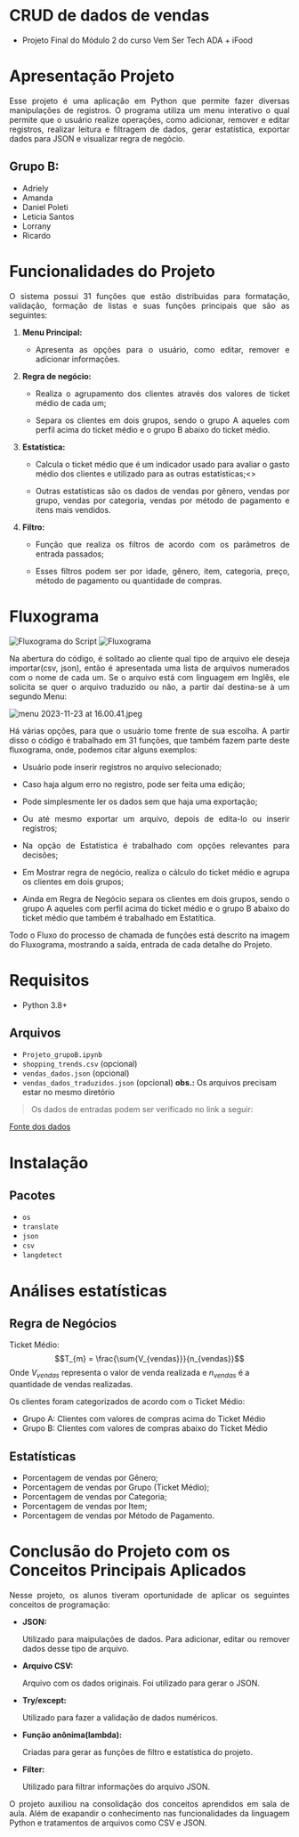 # CRUD de dados de vendas
- Projeto Final do Módulo 2 do curso Vem Ser Tech ADA + iFood

# Apresentação Projeto
<p style='text-align: justify;'> Esse projeto é uma aplicação em Python que permite fazer diversas manipulações de registros. O programa utiliza um menu interativo o qual permite que o usuário realize operações, como adicionar, remover e editar registros, realizar leitura e filtragem de dados, gerar estatística, exportar dados para JSON e visualizar regra de negócio.</p>  

 ## Grupo B:

- Adriely
- Amanda
- Daniel Poleti 
- Leticia Santos
- Lorrany 
- Ricardo

# Funcionalidades do Projeto

<p style='text-align: justify;'>O sistema possui 31 funções que estão distribuidas para formatação, validação, formação de listas e suas funções principais que são as seguintes:</p>  

1. **Menu Principal:**
    - <p style='text-align: justify;'>Apresenta as opções para o usuário, como editar, remover e adicionar informações.</p> 

2. **Regra de negócio:**
    - <p style='text-align: justify;'>Realiza o agrupamento dos clientes através dos valores de ticket médio de cada um;</p> 
    - <p style='text-align: justify;'>Separa os clientes em dois grupos, sendo o grupo A aqueles com perfil acima do ticket médio e o grupo B abaixo do ticket médio.</p>

3. **Estatística:**
    - <p style='text-align: justify;'>Calcula o ticket médio que é um indicador usado para avaliar o gasto médio dos clientes e utilizado para as outras estatísticas;<>
    - <p style='text-align: justify;'>Outras estatísticas são os dados de vendas por gênero, vendas por grupo, vendas por categoria, vendas por método de pagamento e itens mais vendidos.</p>  

4. **Filtro:**
    - <p style='text-align: justify;'>Função que realiza os filtros de acordo com os parâmetros de entrada passados;</p>
    - <p style='text-align: justify;'>Esses filtros podem ser por idade, gênero, item, categoria, preço, método de pagamento ou quantidade de compras.</p>

# Fluxograma 

![Fluxograma do Script](https://miro.com/app/board/uXjVNNQHetw=/?moveToViewport=-5856,-879,7669,3565&embedId=44500891566)
![Fluxograma](Flowchart.jpg)

<p style='text-align: justify;'>Na abertura do código, é solitado ao cliente qual tipo de arquivo ele deseja importar(csv, json), então é apresentada uma lista de arquivos numerados com o nome de cada um. 
Se o arquivo está com linguagem em Inglês, ele solicita se quer o arquivo traduzido ou não, a partir daí  destina-se à um segundo Menu:</p>

![menu 2023-11-23 at 16.00.41.jpeg](https://github.com/Grupo-B-Turma-2-Ada-VemSerTech/Projeto_Mod02_Ada_VemSerTech/blob/e447a83228a85b68faa8474515645ef28a19e4f2/menu%202023-11-23%20at%2016.00.41.jpeg)

<p style='text-align: justify;'>Há várias opções, para que o usuário tome frente de sua escolha.
A partir disso o código é trabalhado em 31 funções, que também fazem parte deste fluxograma, onde, podemos citar alguns exemplos:</p>

- <p style='text-align: justify;'>Usuário pode inserir registros no arquivo selecionado;</p>
- <p style='text-align: justify;'>Caso haja algum erro no registro, pode ser feita uma edição;</p>
- <p style='text-align: justify;'>Pode simplesmente ler os dados sem que haja uma exportação;</p>
- <p style='text-align: justify;'>Ou até mesmo exportar um arquivo, depois de edita-lo ou inserir registros;</p>
- <p style='text-align: justify;'>Na opção de Estatística é trabalhado com opções relevantes para decisões;</p>
- <p style='text-align: justify;'>Em Mostrar regra de negócio, realiza o cálculo do ticket médio e agrupa os clientes em dois grupos;</p> 
- <p style='text-align: justify;'>Ainda em Regra de Negócio separa os clientes em dois grupos, sendo o grupo A aqueles com perfil acima do ticket médio e o grupo B abaixo do ticket médio que também é trabalhado em Estatítica.</p>

<p style='text-align: justify;'>Todo o Fluxo do processo de chamada de funções está descrito na imagem do Fluxograma, mostrando a saída, entrada de cada detalhe do Projeto.</p>

# Requisitos
- Python 3.8+

 ## Arquivos
- `Projeto_grupoB.ipynb`
- `shopping_trends.csv` (opcional)
- `vendas_dados.json` (opcional)
- `vendas_dados_traduzidos.json` (opcional)
 **obs.:** Os arquivos precisam estar no mesmo diretório

 > Os dados de entradas podem ser verificado no link a seguir:

[Fonte dos dados](https://www.kaggle.com/datasets/iamsouravbanerjee/customer-shopping-trends-dataset)


# Instalação
## Pacotes
- ``os``
- ``translate``
- ``json``
- ``csv``
- ``langdetect``


# Análises estatísticas
## Regra de Negócios
Ticket Médio:
$$T_{m} = \frac{\sum{V_{vendas}}}{n_{vendas}}$$
Onde $V_{vendas}$ representa o valor de venda realizada e $n_{vendas}$ é a quantidade de vendas realizadas.

Os clientes foram categorizados de acordo com o Ticket Médio:
- Grupo A: Clientes com valores de compras acima do Ticket Médio
- Grupo B: Clientes com valores de compras abaixo do Ticket Médio


## Estatísticas
- Porcentagem de vendas por Gênero;
- Porcentagem de vendas por Grupo (Ticket Médio);
- Porcentagem de vendas por Categoria;
- Porcentagem de vendas por Item;
- Porcentagem de vendas por Método de Pagamento.

# Conclusão do Projeto com os Conceitos Principais Aplicados

<p style='text-align: justify;'>Nesse projeto, os alunos tiveram oportunidade de aplicar os seguintes conceitos de programação:</p>

- **JSON:** <p style='text-align: justify;'>Utilizado para maipulações de dados. Para adicionar, editar ou remover dados desse tipo de arquivo.</p>

- **Arquivo CSV:** <p style='text-align: justify;'>Arquivo com os dados originais. Foi utilizado para gerar o JSON.</p>

- **Try/except:** <p style='text-align: justify;'>Utilizado para fazer a validação de dados numéricos.</p>

- **Função anônima(lambda):** <p style='text-align: justify;'>Criadas para gerar as funções de filtro e estatística do projeto.</p>

- **Filter:** <p style='text-align: justify;'>Utilizado para filtrar informações do arquivo JSON.</p>

<p style='text-align: justify;'>O projeto auxiliou na consolidação dos conceitos aprendidos em sala de aula. Além de exapandir o conhecimento nas funcionalidades da linguagem Python e tratamentos de arquivos como CSV e JSON.</p>

